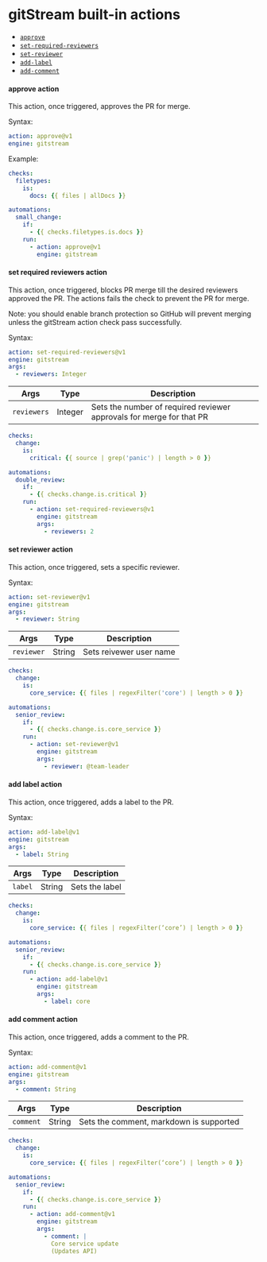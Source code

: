# gitStream built-in actions

- [`approve`](#approve-action)
- [`set-required-reviewers`](#set-required-reviewers-action)
- [`set-reviewer`](#set-reviewer-action)
- [`add-label`](#add-label-action)
- [`add-comment`](#add-comment-action)

#### approve action

This action, once triggered, approves the PR for merge.

Syntax: 

```yaml
action: approve@v1
engine: gitstream
```

Example:

```yaml
checks:
  filetypes:
    is:
      docs: {{ files | allDocs }}

automations:
  small_change:
    if:
      - {{ checks.filetypes.is.docs }}
    run:
      - action: approve@v1
        engine: gitstream
```

#### set required reviewers action

This action, once triggered, blocks PR merge till the desired reviewers approved the PR. The actions fails the check to prevent the PR for merge.

Note: you should enable branch protection so GitHub will prevent merging unless the gitStream action check pass successfully. 

Syntax: 

```yaml
action: set-required-reviewers@v1
engine: gitstream
args: 
  - reviewers: Integer 
```

| Args       | Type      | Description                                     |
| -----------|-----------|------------------------------------------------ |
| `reviewers`| Integer   | Sets the number of required reviewer approvals for merge for that PR|

```yaml
checks:
  change:
    is:
      critical: {{ source | grep('panic') | length > 0 }}

automations:
  double_review:
    if:
      - {{ checks.change.is.critical }}
    run:
      - action: set-required-reviewers@v1
        engine: gitstream
        args:
          - reviewers: 2
```

#### set reviewer action

This action, once triggered, sets a specific reviewer.

Syntax: 

```yaml
action: set-reviewer@v1
engine: gitstream
args: 
  - reviewer: String 
```

| Args       | Type      | Description                                     |
| -----------|-----------|------------------------------------------------ |
| `reviewer` | String    | Sets reivewer user name |

```yaml
checks:
  change:
    is:
      core_service: {{ files | regexFilter('core') | length > 0 }}

automations:
  senior_review:
    if:
      - {{ checks.change.is.core_service }}
    run:
      - action: set-reviewer@v1
        engine: gitstream
        args:
          - reviewer: @team-leader
```

#### add label action

This action, once triggered, adds a label to the PR.

Syntax: 

```yaml
action: add-label@v1
engine: gitstream
args: 
  - label: String 
```

| Args       | Type      | Description                                     |
| -----------|-----------|------------------------------------------------ |
| `label`    | String    | Sets the label |

```yaml
checks:
  change:
    is:
      core_service: {{ files | regexFilter(‘core’) | length > 0 }}

automations:
  senior_review:
    if:
      - {{ checks.change.is.core_service }}
    run:
      - action: add-label@v1
        engine: gitstream
        args:
          - label: core
```

#### add comment action

This action, once triggered, adds a comment to the PR.

Syntax: 

```yaml
action: add-comment@v1
engine: gitstream
args: 
  - comment: String 
```

| Args       | Type      | Description                                     |
| -----------|-----------|------------------------------------------------ |
| `comment`  | String    | Sets the comment, markdown is supported |

```yaml
checks:
  change:
    is:
      core_service: {{ files | regexFilter(‘core’) | length > 0 }}

automations:
  senior_review:
    if:
      - {{ checks.change.is.core_service }}
    run:
      - action: add-comment@v1
        engine: gitstream
        args:
          - comment: |
            Core service update
            (Updates API)
```